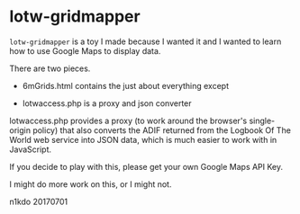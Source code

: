 # lotw-gridmapper

`lotw-gridmapper` is a toy I made because I wanted it and 
I wanted to learn how to use Google Maps to display data.

There are two pieces.

* 6mGrids.html contains the just about everything except

* lotwaccess.php is a proxy and json converter
 
lotwaccess.php provides a proxy (to work around the browser's 
single-origin policy) that also converts the ADIF returned 
from the Logbook Of The World web service into JSON data,
which is much easier to work with in JavaScript.  

If you decide to play with this, please get your own Google Maps
API Key.

I might do more work on this, or I might not.

n1kdo 20170701
